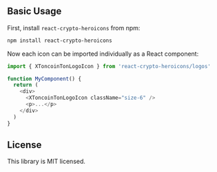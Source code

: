 ## Basic Usage

First, install `react-crypto-heroicons` from npm:

```sh
npm install react-crypto-heroicons
```

Now each icon can be imported individually as a React component:

```js
import { XToncoinTonLogoIcon } from 'react-crypto-heroicons/logos'

function MyComponent() {
  return (
    <div>
      <XToncoinTonLogoIcon className="size-6" />
      <p>...</p>
    </div>
  )
}
```

## License

This library is MIT licensed.
